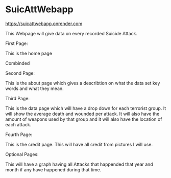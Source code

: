 # SuicAttWebapp

https://suicattwebapp.onrender.com

This Webpage will give data on every recorded Suicide Attack.

First Page:

This is the home page


Combinded  

Second Page:

This is the about page which gives a describtion on what the data set key words and what they mean.

Third Page:

This is the data page which will have a drop down for each terrorist group. It will show the average death and wounded per attack. It will also have the amount of weapons used by that group and it will also have the location of each attack.

Fourth Page:

This is the credit page. This will have all credit from pictures I will use.

Optional Pages: 

This will have a graph having all Attacks that happended that year and month if any have happened during that time. 
